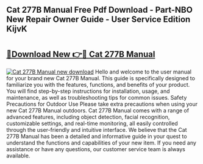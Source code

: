 ## Cat 277B Manual Free Pdf Download - Part-NBO New Repair Owner Guide - User Service Edition KijvK

# <h2><a href="http://bc4893.oget.top/?id=Cat+277B+Manual">🔗Download New 👉🔴 Cat 277B Manual</a></h2>

[![Cat 277B Manual new download](https://i.imgur.com/5g1atiW.png)](http://bc4893.oget.top/?id=Cat+277B+Manual)
Hello and welcome to the user manual for your brand new Cat 277B Manual. This guide is specifically designed to familiarize you with the features, functions, and benefits of your product. You will find step-by-step instructions for installation, usage, and maintenance, as well as troubleshooting tips for common issues. Safety Precautions for Outdoor Use Please take extra precautions when using your new Cat 277B Manual outdoors. Cat 277B Manual comes with a range of advanced features, including object detection, facial recognition, customizable settings, and real-time monitoring, all easily controlled through the user-friendly and intuitive interface. We believe that the Cat 277B Manual has been a detailed and informative guide in your quest to understand the functions and capabilities of your new item. If you need any assistance or have any questions, our customer service team is always available.
